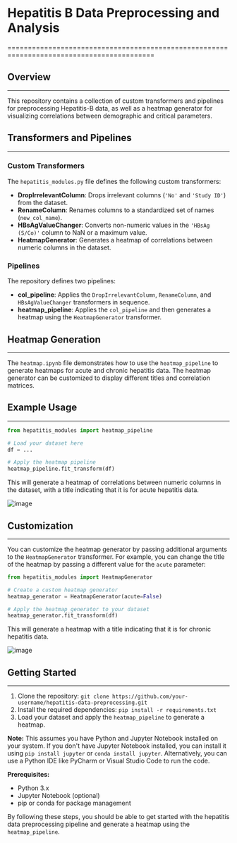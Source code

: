 # Hepatitis B Data Preprocessing and Analysis
==========================================================================================

## Overview
------------

This repository contains a collection of custom transformers and pipelines for preprocessing Hepatitis-B data, as well as a heatmap generator for visualizing correlations between demographic and critical parameters.

## Transformers and Pipelines
-----------------------------

### Custom Transformers

The `hepatitis_modules.py` file defines the following custom transformers:

* **DropIrrelevantColumn**: Drops irrelevant columns (`'No'` and `'Study ID'`) from the dataset.
* **RenameColumn**: Renames columns to a standardized set of names (`new_col_name`).
* **HBsAgValueChanger**: Converts non-numeric values in the `'HBsAg (S/Co)'` column to NaN or a maximum value.
* **HeatmapGenerator**: Generates a heatmap of correlations between numeric columns in the dataset.

### Pipelines

The repository defines two pipelines:

* **col_pipeline**: Applies the `DropIrrelevantColumn`, `RenameColumn`, and `HBsAgValueChanger` transformers in sequence.
* **heatmap_pipeline**: Applies the `col_pipeline` and then generates a heatmap using the `HeatmapGenerator` transformer.

## Heatmap Generation
----------------------

The `heatmap.ipynb` file demonstrates how to use the `heatmap_pipeline` to generate heatmaps for acute and chronic hepatitis data. The heatmap generator can be customized to display different titles and correlation matrices.

## Example Usage
-----------------

```python
from hepatitis_modules import heatmap_pipeline

# Load your dataset here
df = ...

# Apply the heatmap pipeline
heatmap_pipeline.fit_transform(df)
```

This will generate a heatmap of correlations between numeric columns in the dataset, with a title indicating that it is for acute hepatitis data.

![image](https://github.com/user-attachments/assets/476d088e-32fd-4668-9896-a87133e740fa)


## Customization
-----------------

You can customize the heatmap generator by passing additional arguments to the `HeatmapGenerator` transformer. For example, you can change the title of the heatmap by passing a different value for the `acute` parameter:

```python
from hepatitis_modules import HeatmapGenerator

# Create a custom heatmap generator
heatmap_generator = HeatmapGenerator(acute=False)

# Apply the heatmap generator to your dataset
heatmap_generator.fit_transform(df)
```

This will generate a heatmap with a title indicating that it is for chronic hepatitis data.

![image](https://github.com/user-attachments/assets/c4dae829-74ff-4db5-9b3d-048d08cb5b4e)


## Getting Started
-------------------

1. Clone the repository: `git clone https://github.com/your-username/hepatitis-data-preprocessing.git`
2. Install the required dependencies: `pip install -r requirements.txt`
3. Load your dataset and apply the `heatmap_pipeline` to generate a heatmap.

**Note:** This assumes you have Python and Jupyter Notebook installed on your system. If you don't have Jupyter Notebook installed, you can install it using `pip install jupyter` or `conda install jupyter`. Alternatively, you can use a Python IDE like PyCharm or Visual Studio Code to run the code.

**Prerequisites:**

* Python 3.x
* Jupyter Notebook (optional)
* pip or conda for package management

By following these steps, you should be able to get started with the hepatitis data preprocessing pipeline and generate a heatmap using the `heatmap_pipeline`.
